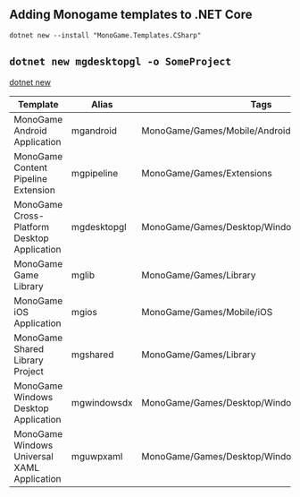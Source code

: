 ## Adding Monogame templates to .NET Core
`dotnet new --install "MonoGame.Templates.CSharp"`

## `dotnet new mgdesktopgl -o SomeProject`
[dotnet new](https://learn.microsoft.com/en-us/dotnet/core/tools/dotnet-new)

Template | Alias | Tags
-- | -- | -- 
MonoGame Android Application | mgandroid | MonoGame/Games/Mobile/Android
MonoGame Content Pipeline Extension | mgpipeline | MonoGame/Games/Extensions
MonoGame Cross-Platform Desktop Application | mgdesktopgl | MonoGame/Games/Desktop/Windows/Linux/macOS
MonoGame Game Library | mglib | MonoGame/Games/Library
MonoGame iOS Application | mgios | MonoGame/Games/Mobile/iOS
MonoGame Shared Library Project | mgshared | MonoGame/Games/Library
MonoGame Windows Desktop Application | mgwindowsdx | MonoGame/Games/Desktop/Windows/Linux/macOS
MonoGame Windows Universal XAML Application | mguwpxaml | MonoGame/Games/Desktop/Windows/Xbox/UWP/XAML

